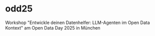 # odd25

Workshop "Entwickle deinen Datenhelfer: LLM-Agenten im Open Data Kontext" am Open Data Day 2025 in München
